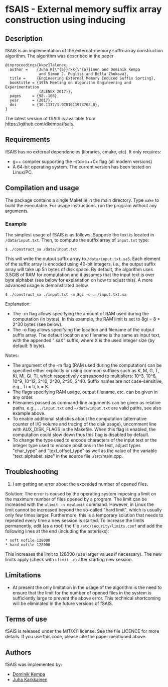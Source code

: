 fSAIS - External memory suffix array construction using inducing
================================================================


Description
-----------

fSAIS is an implementation of the external-memory suffix array
construction algorithm. The algorithm was described in the paper

    @inproceedings{kkpz17alenex,
      author =    {Juha K{\"{a}}rkk{\"{a}}inen and Dominik Kempa
                   and Simon J. Puglisi and Bella Zhukova},
      title =     {Engineering External Memory Induced Suffix Sorting},
      booktitle = {19th Meeting on Algorithm Engineering and Experimentation
                   (ALENEX 2017)},
      pages     = {98--108},
      year      = {2017},
      doi       = {10.1137/1.9781611974768.8},
    }

The latest version of fSAIS is available from
https://github.com/dkempa/fsais.



Requirements
------------

fSAIS has no external dependencies (libraries, cmake, etc).
It only requires:
- g++ compiler supporting the -std=c++0x flag (all modern versions)
- A 64-bit operating system. The current version has been tested
  on Linux/PC.



Compilation and usage
---------------------

The package contains a single Makefile in the main directory. Type
`make` to build the executable. For usage instructions, run the
program without any arguments.

### Example

The simplest usage of fSAIS is as follows. Suppose the text is located
in `/data/input.txt`. Then, to compute the suffix array of `input.txt`
type:

    $ ./construct_sa /data/input.txt


This will write the output suffix array to `/data/input.txt.sa5`. Each
element of the suffix array is encoded using 40-bit integers, i.e.,
the output suffix array will take up 5n bytes of disk space. By
default, the algorithm uses 3.5GiB of RAM for computation and it
assumes that the input text is over byte alphabet (see below for
explanation on how to adjust this). A more advanced usage is
demonstrated below.

    $ ./construct_sa ./input.txt -m 8gi -o ../input.txt.sa


Explanation:
- The -m flag allows specifying the amount of RAM used during the
  computation (in bytes). In this example, the RAM limit is set to 8gi
  = 8 * 2^30 bytes (see below).
- The -o flag allows specifying the location and filename of the
  output suffix array. The default location and filename is the same
  as input text, with the appended ".saX" suffix, where X is the used
  integer size (by default: 5 byte).

Notes:
- The argument of the -m flag (RAM used during the computation) can be
  specified either explicitly or using common suffixes such as K, M,
  G, T, Ki, Mi, Gi, Ti, which respectively correspond to multipliers:
  10^3, 10^6, 10^9, 10^12, 2^10, 2^20, 2^30, 2^40. Suffix names are
  not case-sensitive, e.g., Ti = ti, k = K.
- The flags specifying RAM usage, output filename, etc. can be given
  in any order.
- Filenames passed as command-line arguments can be given as relative
  paths, e.g., `../input.txt` and `~/data/input.txt` are valid paths,
  see also example above.
- To enable additional statistics about the computation (alternative
  counter of I/O volume and tracing of the disk usage), uncomment line
  with AUX_DISK_FLAGS in the Makefile. When this flag is enabled, the
  computation could slow down thus this flag is disabled by default.
- To change the type used to encode characters of the input text or
  the integer type used to encode positions in the text, adjust types
  "char_type" and "text_offset_type" as well as the value of the
  variable "text_alphabet_size" in the source file ./src/main.cpp.



Troubleshooting
---------------

1. I am getting an error about the exceeded number of opened files.

Solution: The error is caused by the operating system imposing a limit
on the maximum number of files opened by a program. The limit can be
increased with the `ulimit -n newlimit` command. However, in Linux the
limit cannot be increased beyond the so-called "hard limit", which is
usually only few times larger. Furthermore, this is a temporary
solution that needs to repeated every time a new session is
started. To increase the limits permanently, edit (as a root) the file
`/etc/security/limits.conf` and add the following lines at the end
(including the asterisks):


    * soft nofile 128000
    * hard nofile 128000


This increases the limit to 128000 (use larger values if necessary).
The new limits apply (check with `ulimit -n`) after starting new
session.



Limitations
-----------

- At present the only limitation in the usage of the algorithm is the
  need to ensure that the limit for the number of opened files in the
  system is sufficiently large to prevent the above error. This
  technical shortcoming will be eliminated in the future versions of
  fSAIS.



Terms of use
------------

fSAIS is released under the MIT/X11 license. See the file LICENCE for
more details. If you use this code, please cite the paper mentioned
above.



Authors
-------

fSAIS was implemented by:
- [Dominik Kempa](https://scholar.google.com/citations?user=r0Kn9IUAAAAJ)
- [Juha Karkkainen](https://scholar.google.com/citations?user=oZepo1cAAAAJ)
